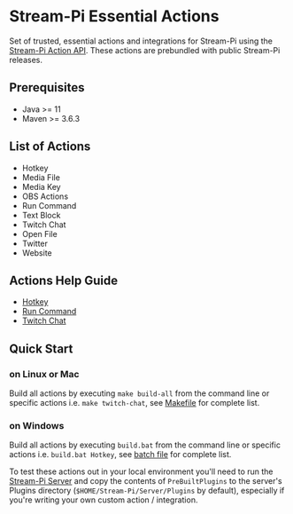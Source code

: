 # Stream-Pi Essential Actions

Set of trusted, essential actions and integrations for Stream-Pi using the [Stream-Pi Action API](https://github.com/stream-pi/action-api). These actions are prebundled with public Stream-Pi releases.

## Prerequisites

- Java >= 11
- Maven >= 3.6.3

## List of Actions

- Hotkey
- Media File
- Media Key
- OBS Actions
- Run Command
- Text Block
- Twitch Chat
- Open File
- Twitter
- Website

## Actions Help Guide

- [Hotkey](hotkeyaction/README.md)
- [Run Command](runcommandaction/README.md)
- [Twitch Chat](twitch/README.md)

## Quick Start

### on Linux or Mac

Build all actions by executing `make build-all` from the command line or specific actions i.e. `make twitch-chat`, see [Makefile](Makefile) for complete list.

### on Windows

Build all actions by executing `build.bat` from the command line or specific actions i.e. `build.bat Hotkey`, see [batch file](build.bat) for complete list.

To test these actions out in your local environment you'll need to run the [Stream-Pi Server](https://github.com/stream-pi/server) and copy the contents of `PreBuiltPlugins` to the server's
Plugins directory (`$HOME/Stream-Pi/Server/Plugins` by default), especially if you're writing your own custom action / integration.
